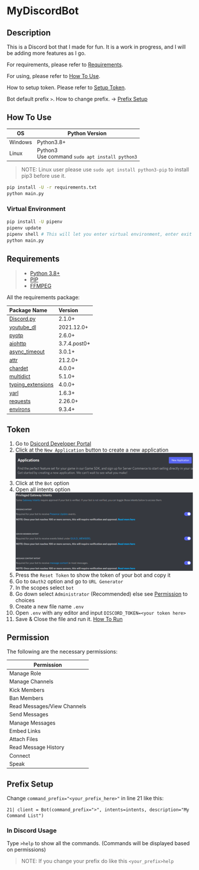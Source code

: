 # MyDiscordBot

## Description

This is a Discord bot that I made for fun. It is a work in progress, and I will be adding more features as I go.

For requirements, please refer to [Requirements](#Requirements).

For using, please refer to [How To Use](#How-To-Use).

How to setup token. Please refer to [Setup Token](#Token).

Bot default prefix `>`. How to change prefix. -> [Prefix Setup](#Prefix-Setup)



## How To Use

OS      |Python Version
--------|---------------
Windows |Python3.8+
Linux   |Python3 <br>Use command `sudo apt install python3`

> NOTE: Linux user please use `sudo apt install python3-pip` to install pip3 before use it.

```bash
pip install -U -r requirements.txt
python main.py
```

### Virtual Environment

```bash
pip install -U pipenv
pipenv update
pipenv shell # This will let you enter virtual environment, enter exit to exit this virtual environment
python main.py
```







## Requirements

> - [Python 3.8+](https://www.python.org/downloads/)
> - [PIP](https://pip.pypa.io/en/stable/installation/)
> - [FFMPEG](https://ffmpeg.org/download.html)

All the requirements package:

Package Name                                                                  |Version
:-----------------------------------------------------------------------------|:------
[Discord.py](https://discordpy.readthedocs.io/en/latest/intro.html#installing)|2.1.0+
[youtube_dl](https://pypi.org/project/youtube_dl)                             |2021.12.0+
[pyotp](https://pypi.org/project/pyotp/) |2.6.0+
[aiohttp](https://pypi.org/project/aiohttp/)                                  |3.7.4.post0+
[async_timeout](https://pypi.org/project/async-timeout/)                      |3.0.1+
[attr](https://pypi.org/project/attrs/)                                       |21.2.0+
[chardet](https://pypi.org/project/chardet/)                                  |4.0.0+
[multidict](https://pypi.org/project/multidict/)                              |5.1.0+
[typing_extensions](https://pypi.org/project/typing-extensions/)              |4.0.0+
[yarl](https://pypi.org/project/yarl/)                                        |1.6.3+
[requests](https://pypi.org/project/requests/)                                |2.26.0+
[environs](https://pypi.org/project/environs/)                                |9.3.4+ 



## Token

1. Go to [Dsicord Developer Portal](https://github.com/Yekong995/MyDiscordBot.git)
2. Click at the `New Application` button to create a new application
![New_Application_Button](image/capp.png)
3. Click at the `Bot` option
4. Open all intents option
![Option_Intents](image/intents.png)
5. Press the `Reset Token` to show the token of your bot and copy it
6. Go to `OAuth2` option and go to `URL Generator`
7. In the scopes select `bot`
8. Go down select `Administrator` (Recommended) else see [Permission](#Permission) to choices
9. Create a new file name `.env`
10. Open `.env` with any editor and input `DISCORD_TOKEN=<your token here>`
11. Save & Close the file and run it. [How To Run](#How-To-Use)



## Permission

The following are the necessary permissions:

Permission                 |
---------------------------|
Manage Role                |
Manage Channels            |
Kick Members               |
Ban Members                |
Read Messages/View Channels|
Send Messages              |
Manage Messages            |
Embed Links                |
Attach Files               |
Read Message History       |
Connect                    |
Speak                      |



## Prefix Setup

Change `command_prefix="<your_prefix_here>"` in line 21 like this:

    21| client = Bot(command_prefix=">", intents=intents, description="My Command List")

### In Discord Usage

Type `>help` to show all the commands. (Commands will be displayed based on permissions)

> NOTE: If you change your prefix do like this `<your_prefix>help`
